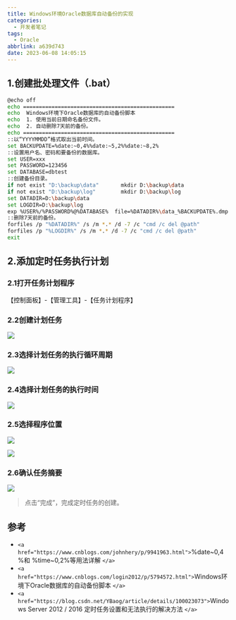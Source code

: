 ```yaml
---
title: Windows环境Oracle数据库自动备份的实现
categories:
  - 开发者笔记
tags:
  - Oracle
abbrlink: a639d743
date: 2023-06-08 14:05:15
---
```

<meta name="referrer" content="no-referrer" />

<!--more-->

## 1.创建批处理文件（.bat）

```bash
@echo off   
echo ================================================   
echo  Windows环境下Oracle数据库的自动备份脚本  
echo  1. 使用当前日期命名备份文件。  
echo  2. 自动删除7天前的备份。  
echo ================================================  
::以“YYYYMMDD”格式取出当前时间。  
set BACKUPDATE=%date:~0,4%%date:~5,2%%date:~8,2%  
::设置用户名、密码和要备份的数据库。  
set USER=xxx  
set PASSWORD=123456  
set DATABASE=dbtest  
::创建备份目录。  
if not exist "D:\backup\data"       mkdir D:\backup\data  
if not exist "D:\backup\log"        mkdir D:\backup\log  
set DATADIR=D:\backup\data  
set LOGDIR=D:\backup\log  
exp %USER%/%PASSWORD%@%DATABASE%  file=%DATADIR%\data_%BACKUPDATE%.dmp log=%LOGDIR%\log_%BACKUPDATE%.log  
::删除7天前的备份。  
forfiles /p "%DATADIR%" /s /m *.* /d -7 /c "cmd /c del @path"  
forfiles /p "%LOGDIR%" /s /m *.* /d -7 /c "cmd /c del @path"  
exit
```

## 2.添加定时任务执行计划

### 2.1打开任务计划程序

【控制面板】-【管理工具】-【任务计划程序】

### 2.2创建计划任务

![](http://qiniu-image.gotojava.cn/blog/2023-12-15-191139.jpg)

### 2.3选择计划任务的执行循环周期

![](http://qiniu-image.gotojava.cn/blog/2023-12-15-191142.jpg)

### 2.4选择计划任务的执行时间

![](http://qiniu-image.gotojava.cn/blog/2023-12-15-191144.jpg)

### 2.5选择程序位置

![](http://qiniu-image.gotojava.cn/blog/2023-12-15-191147.jpg)

![](http://qiniu-image.gotojava.cn/blog/2023-12-15-191149.jpg)

### 2.6确认任务摘要

![](http://qiniu-image.gotojava.cn/blog/2023-12-15-191152.jpg)

> 点击“完成”，完成定时任务的创建。

## 参考

- `<a href="https://www.cnblogs.com/johnhery/p/9941963.html">`%date~0,4%和 %time~0,2%等用法详解 `</a>`
- `<a href="https://www.cnblogs.com/login2012/p/5794572.html">`Windows环境下Oracle数据库的自动备份脚本 `</a>`
- `<a href="https://blog.csdn.net/YBaog/article/details/100023073">`Windows Server 2012 / 2016 定时任务设置和无法执行的解决方法 `</a>`
